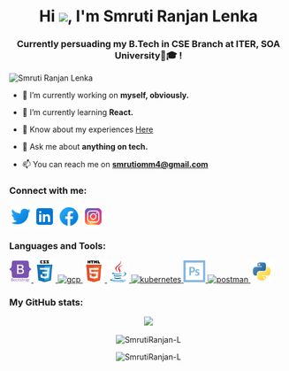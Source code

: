 <h1 align="center">Hi <img src="https://camo.githubusercontent.com/e8e7b06ecf583bc040eb60e44eb5b8e0ecc5421320a92929ce21522dbc34c891/68747470733a2f2f6d656469612e67697068792e636f6d2f6d656469612f6876524a434c467a6361737252346961377a2f67697068792e676966" width="30px">, I'm Smruti Ranjan Lenka</h1>
<h3 align="center">Currently persuading my B.Tech in CSE Branch at ITER, SOA University🏫🎓 !</h3>

<p align="left"> <img src="https://komarev.com/ghpvc/?username=SmrutiRanjan-L&label=Profile%20views&color=1c8b0e&style=flat" alt="Smruti Ranjan Lenka" /> </p>

- 🔭 I’m currently working on **myself, obviously.**

- 🌱 I’m currently learning **React.**

- 📄 Know about my experiences [Here](https://drive.google.com/file/d/1YJntbrvVRlXFYfHzPlNy83e-1Pu7CI0w/view)

- 💬 Ask me about **anything on tech.**

- 📫 You can reach me on **smrutiomm4@gmail.com**

<h3 align="left">Connect with me:</h3>
<p align="left">
<a href="https://twitter.com/Smrutilenka4" target="blank"><img align="center" src="https://github.com/kaal-coder/kaal-coder/blob/main/twitter.png" alt="_k_a_a_l" height="40" width="40" /></a>
<a href="https://www.linkedin.com/in/smruti-ranjan-lenka" target="blank"><img align="center" src="https://github.com/kaal-coder/kaal-coder/blob/main/linkedin.png" alt="smruti-ranjan-lenka" height="40" width="40" /></a>
<a href="https://www.facebook.com/smruti.omm.9" target="blank"><img align="center" src="https://github.com/kaal-coder/kaal-coder/blob/main/facebook.png" alt="smruti.omm.9" height="40" width="40" /></a>
<a href="https://www.instagram.com/smruti_rl.js/" target="blank"><img align="center" src="https://github.com/kaal-coder/kaal-coder/blob/main/instagram.png" alt="smruti_rl.js" height="40" width="40" /></a>
</p>

<h3 align="left">Languages and Tools:</h3>
<p align="left"> <a href="https://getbootstrap.com" target="_blank" rel="noreferrer"> <img src="https://raw.githubusercontent.com/devicons/devicon/master/icons/bootstrap/bootstrap-plain-wordmark.svg" alt="bootstrap" width="40" height="40"/> </a> <a href="https://www.w3schools.com/css/" target="_blank" rel="noreferrer"> <img src="https://raw.githubusercontent.com/devicons/devicon/master/icons/css3/css3-original-wordmark.svg" alt="css3" width="40" height="40"/> </a> <a href="https://cloud.google.com" target="_blank" rel="noreferrer"> <img src="https://www.vectorlogo.zone/logos/google_cloud/google_cloud-icon.svg" alt="gcp" width="40" height="40"/> </a> <a href="https://www.w3.org/html/" target="_blank" rel="noreferrer"> <img src="https://raw.githubusercontent.com/devicons/devicon/master/icons/html5/html5-original-wordmark.svg" alt="html5" width="40" height="40"/> </a> <a href="https://www.java.com" target="_blank" rel="noreferrer"> <img src="https://raw.githubusercontent.com/devicons/devicon/master/icons/java/java-original.svg" alt="java" width="40" height="40"/> </a> <a href="https://kubernetes.io" target="_blank" rel="noreferrer"> <img src="https://www.vectorlogo.zone/logos/kubernetes/kubernetes-icon.svg" alt="kubernetes" width="40" height="40"/> </a> <a href="https://www.photoshop.com/en" target="_blank" rel="noreferrer"> <img src="https://raw.githubusercontent.com/devicons/devicon/master/icons/photoshop/photoshop-line.svg" alt="photoshop" width="40" height="40"/> </a> <a href="https://postman.com" target="_blank" rel="noreferrer"> <img src="https://www.vectorlogo.zone/logos/getpostman/getpostman-icon.svg" alt="postman" width="40" height="40"/> </a> <a href="https://www.python.org" target="_blank" rel="noreferrer"> <img src="https://raw.githubusercontent.com/devicons/devicon/master/icons/python/python-original.svg" alt="python" width="40" height="40"/> </a> </p>

<h3 align="left">My GitHub stats:</h3>

<p align="center"><img height="50%" width="auto" src ="https://github-readme-stats.vercel.app/api/top-langs/?username=SmrutiRanjan-L&layout=compact&hide_border=true&theme=darcula&bg_color=00000000&langs_count=6&hide=jupyter%20notebook,tex,css,php">

<p align="center"><img src="https://github-readme-stats.vercel.app/api?username=SmrutiRanjan-L&theme=highcontrast&show_icons=true" alt="SmrutiRanjan-L" />

<p align="center"><img src="http://github-readme-streak-stats.herokuapp.com?user=SmrutiRanjan-L&theme=highcontrast&hide_border=false" alt ="SmrutiRanjan-L" />
